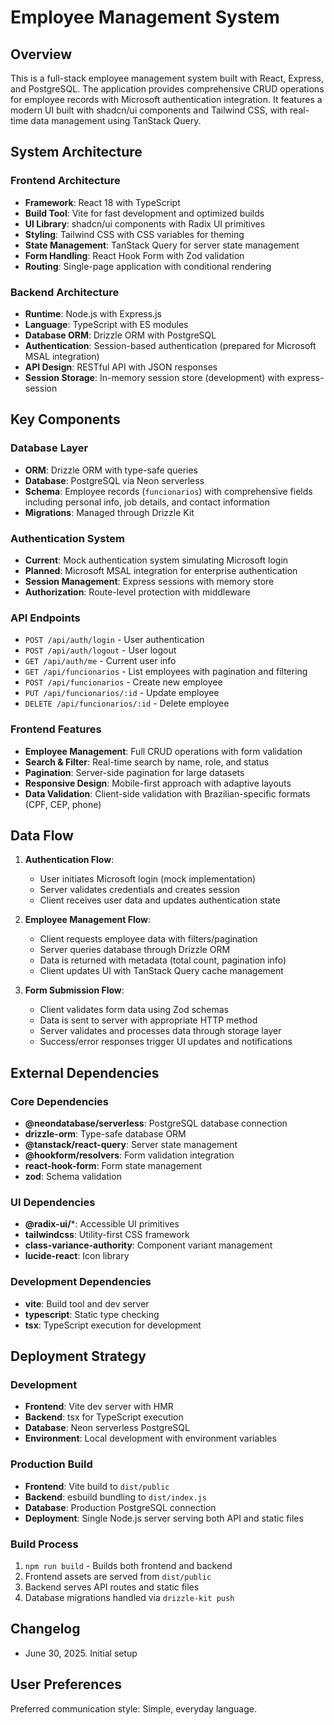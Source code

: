 # Employee Management System

## Overview

This is a full-stack employee management system built with React, Express, and PostgreSQL. The application provides comprehensive CRUD operations for employee records with Microsoft authentication integration. It features a modern UI built with shadcn/ui components and Tailwind CSS, with real-time data management using TanStack Query.

## System Architecture

### Frontend Architecture
- **Framework**: React 18 with TypeScript
- **Build Tool**: Vite for fast development and optimized builds
- **UI Library**: shadcn/ui components with Radix UI primitives
- **Styling**: Tailwind CSS with CSS variables for theming
- **State Management**: TanStack Query for server state management
- **Form Handling**: React Hook Form with Zod validation
- **Routing**: Single-page application with conditional rendering

### Backend Architecture
- **Runtime**: Node.js with Express.js
- **Language**: TypeScript with ES modules
- **Database ORM**: Drizzle ORM with PostgreSQL
- **Authentication**: Session-based authentication (prepared for Microsoft MSAL integration)
- **API Design**: RESTful API with JSON responses
- **Session Storage**: In-memory session store (development) with express-session

## Key Components

### Database Layer
- **ORM**: Drizzle ORM with type-safe queries
- **Database**: PostgreSQL via Neon serverless
- **Schema**: Employee records (`funcionarios`) with comprehensive fields including personal info, job details, and contact information
- **Migrations**: Managed through Drizzle Kit

### Authentication System
- **Current**: Mock authentication system simulating Microsoft login
- **Planned**: Microsoft MSAL integration for enterprise authentication
- **Session Management**: Express sessions with memory store
- **Authorization**: Route-level protection with middleware

### API Endpoints
- `POST /api/auth/login` - User authentication
- `POST /api/auth/logout` - User logout
- `GET /api/auth/me` - Current user info
- `GET /api/funcionarios` - List employees with pagination and filtering
- `POST /api/funcionarios` - Create new employee
- `PUT /api/funcionarios/:id` - Update employee
- `DELETE /api/funcionarios/:id` - Delete employee

### Frontend Features
- **Employee Management**: Full CRUD operations with form validation
- **Search & Filter**: Real-time search by name, role, and status
- **Pagination**: Server-side pagination for large datasets
- **Responsive Design**: Mobile-first approach with adaptive layouts
- **Data Validation**: Client-side validation with Brazilian-specific formats (CPF, CEP, phone)

## Data Flow

1. **Authentication Flow**:
   - User initiates Microsoft login (mock implementation)
   - Server validates credentials and creates session
   - Client receives user data and updates authentication state

2. **Employee Management Flow**:
   - Client requests employee data with filters/pagination
   - Server queries database through Drizzle ORM
   - Data is returned with metadata (total count, pagination info)
   - Client updates UI with TanStack Query cache management

3. **Form Submission Flow**:
   - Client validates form data using Zod schemas
   - Data is sent to server with appropriate HTTP method
   - Server validates and processes data through storage layer
   - Success/error responses trigger UI updates and notifications

## External Dependencies

### Core Dependencies
- **@neondatabase/serverless**: PostgreSQL database connection
- **drizzle-orm**: Type-safe database ORM
- **@tanstack/react-query**: Server state management
- **@hookform/resolvers**: Form validation integration
- **react-hook-form**: Form state management
- **zod**: Schema validation

### UI Dependencies
- **@radix-ui/***: Accessible UI primitives
- **tailwindcss**: Utility-first CSS framework
- **class-variance-authority**: Component variant management
- **lucide-react**: Icon library

### Development Dependencies
- **vite**: Build tool and dev server
- **typescript**: Static type checking
- **tsx**: TypeScript execution for development

## Deployment Strategy

### Development
- **Frontend**: Vite dev server with HMR
- **Backend**: tsx for TypeScript execution
- **Database**: Neon serverless PostgreSQL
- **Environment**: Local development with environment variables

### Production Build
- **Frontend**: Vite build to `dist/public`
- **Backend**: esbuild bundling to `dist/index.js`
- **Database**: Production PostgreSQL connection
- **Deployment**: Single Node.js server serving both API and static files

### Build Process
1. `npm run build` - Builds both frontend and backend
2. Frontend assets are served from `dist/public`
3. Backend serves API routes and static files
4. Database migrations handled via `drizzle-kit push`

## Changelog

- June 30, 2025. Initial setup

## User Preferences

Preferred communication style: Simple, everyday language.